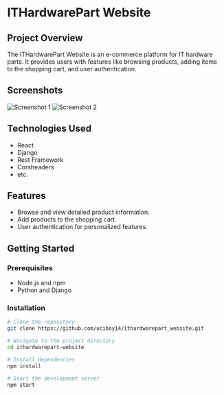 # ITHardwarePart Website

## Project Overview

The ITHardwarePart Website is an e-commerce platform for IT hardware parts. It provides users with features like browsing products, adding items to the shopping cart, and user authentication.

## Screenshots

![Screenshot 1](path/to/screenshot1.png)
![Screenshot 2](path/to/screenshot2.png)

## Technologies Used

- React
- Django
- Rest Framework
- Corsheaders
- etc.

## Features

- Browse and view detailed product information.
- Add products to the shopping cart.
- User authentication for personalized features.

## Getting Started

### Prerequisites

- Node.js and npm
- Python and Django

### Installation

```bash
# Clone the repository
git clone https://github.com/uciboy14/ithardwarepart_website.git

# Navigate to the project directory
cd ithardwarepart-website

# Install dependencies
npm install

# Start the development server
npm start
